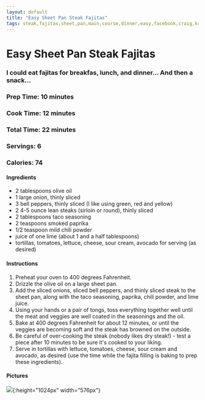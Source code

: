 ```yaml
---
layout: default
title: "Easy Sheet Pan Steak Fajitas"
tags: steak,fajitas,sheet,pan,main,course,dinner,easy,facebook,craig,kristen,willett
---
```

# Easy Sheet Pan Steak Fajitas

### I could eat fajitas for breakfas, lunch, and dinner...  And then a snack...

### Prep Time: 10 minutes
### Cook Time: 12 minutes
### Total Time: 22 minutes
### Servings: 6
### Calories: 74

#### Ingredients
- 2 tablespoons olive oil
- 1 large onion, thinly sliced
- 3 bell peppers, thinly sliced (I like using green, red and yellow)
- 2 4-5 ounce lean steaks (sirloin or round), thinly sliced
- 2 tablespoons taco seasoning
- 2 teaspoons smoked paprika
- 1/2 teaspoon mild chili powder
- juice of one lime (about 1 and a half tablespoons)
- tortillas, tomatoes, lettuce, cheese, sour cream, avocado for serving (as desired)

#### Instructions
1. Preheat your oven to 400 degrees Fahrenheit.
2. Drizzle the olive oil on a large sheet pan.
3. Add the sliced onions, sliced bell peppers, and thinly sliced steak to the sheet pan, along with the taco seasoning, paprika, chili powder, and lime juice.
4. Using your hands or a pair of tongs, toss everything together well until the meat and veggies are well coated in the seasonings and the oil.
5. Bake at 400 degrees Fahrenheit for about 12 minutes, or until the veggies are becoming soft and the steak has browned on the outside.
6. Be careful of over-cooking the steak (nobody likes dry steak!) - test a piece after 10 minutes to be sure it's cooked to your liking.
7. Serve in tortillas with lettuce, tomatoes, cheese, sour cream and avocado, as desired (use the time while the fajita filling is baking to prep these ingredients).

#### Pictures
![]({{site.github.url}}/MainDishes/Images/EasySheetPanSteakFajitas.jpg){:height="1024px" width="576px"}
